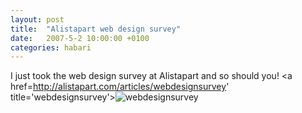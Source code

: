 ```yaml
---
layout: post
title:  "Alistapart web design survey"
date:   2007-5-2 10:00:00 +0100
categories: habari
---
```

I just took the web design survey at Alistapart and so should you!
<a href=http://alistapart.com/articles/webdesignsurvey' title='webdesignsurvey'><img src='http://www.wnas.nl/wp-content/uploads/2007/05/i-took-the-2007-survey.gif' alt='webdesignsurvey' /></a>
